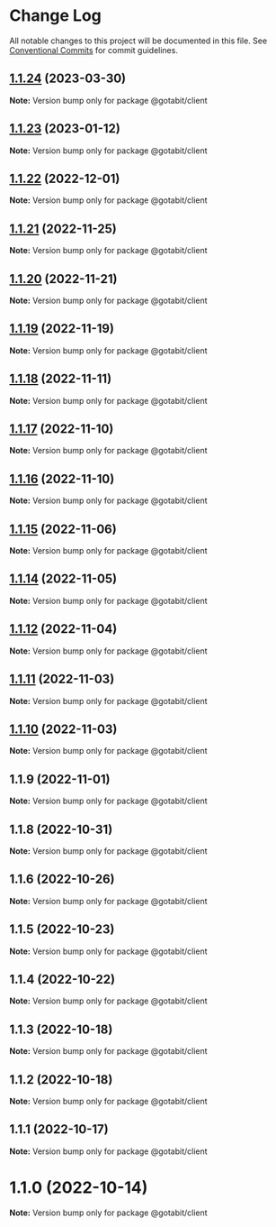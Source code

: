 # Change Log

All notable changes to this project will be documented in this file.
See [Conventional Commits](https://conventionalcommits.org) for commit guidelines.

## [1.1.24](https://github.com/gotabit/sdk-ts/compare/@gotabit/client@1.1.23...@gotabit/client@1.1.24) (2023-03-30)

**Note:** Version bump only for package @gotabit/client

## [1.1.23](https://github.com/gotabit/sdk-ts/compare/@gotabit/client@1.1.22...@gotabit/client@1.1.23) (2023-01-12)

**Note:** Version bump only for package @gotabit/client

## [1.1.22](https://github.com/gotabit/sdk-ts/compare/@gotabit/client@1.1.21...@gotabit/client@1.1.22) (2022-12-01)

**Note:** Version bump only for package @gotabit/client

## [1.1.21](https://github.com/gotabit/sdk-ts/compare/@gotabit/client@1.1.20...@gotabit/client@1.1.21) (2022-11-25)

**Note:** Version bump only for package @gotabit/client

## [1.1.20](https://github.com/gotabit/sdk-ts/compare/@gotabit/client@1.1.19...@gotabit/client@1.1.20) (2022-11-21)

**Note:** Version bump only for package @gotabit/client

## [1.1.19](https://github.com/gotabit/sdk-ts/compare/@gotabit/client@1.1.18...@gotabit/client@1.1.19) (2022-11-19)

**Note:** Version bump only for package @gotabit/client

## [1.1.18](https://github.com/gotabit/sdk-ts/compare/@gotabit/client@1.1.17...@gotabit/client@1.1.18) (2022-11-11)

**Note:** Version bump only for package @gotabit/client

## [1.1.17](https://github.com/gotabit/sdk-ts/compare/@gotabit/client@1.1.16...@gotabit/client@1.1.17) (2022-11-10)

**Note:** Version bump only for package @gotabit/client

## [1.1.16](https://github.com/gotabit/sdk-ts/compare/@gotabit/client@1.1.15...@gotabit/client@1.1.16) (2022-11-10)

**Note:** Version bump only for package @gotabit/client

## [1.1.15](https://github.com/gotabit/sdk-ts/compare/@gotabit/client@1.1.14...@gotabit/client@1.1.15) (2022-11-06)

**Note:** Version bump only for package @gotabit/client

## [1.1.14](https://github.com/gotabit/sdk-ts/compare/@gotabit/client@1.1.12...@gotabit/client@1.1.14) (2022-11-05)

**Note:** Version bump only for package @gotabit/client

## [1.1.12](https://github.com/gotabit/sdk-ts/compare/@gotabit/client@1.1.11...@gotabit/client@1.1.12) (2022-11-04)

**Note:** Version bump only for package @gotabit/client

## [1.1.11](https://github.com/gotabit/sdk-ts/compare/@gotabit/client@1.1.10...@gotabit/client@1.1.11) (2022-11-03)

**Note:** Version bump only for package @gotabit/client

## [1.1.10](https://github.com/gotabit/sdk-ts/compare/@gotabit/client@1.1.9...@gotabit/client@1.1.10) (2022-11-03)

**Note:** Version bump only for package @gotabit/client

## 1.1.9 (2022-11-01)

**Note:** Version bump only for package @gotabit/client

## 1.1.8 (2022-10-31)

**Note:** Version bump only for package @gotabit/client

## 1.1.6 (2022-10-26)

**Note:** Version bump only for package @gotabit/client

## 1.1.5 (2022-10-23)

**Note:** Version bump only for package @gotabit/client

## 1.1.4 (2022-10-22)

**Note:** Version bump only for package @gotabit/client

## 1.1.3 (2022-10-18)

**Note:** Version bump only for package @gotabit/client

## 1.1.2 (2022-10-18)

**Note:** Version bump only for package @gotabit/client

## 1.1.1 (2022-10-17)

**Note:** Version bump only for package @gotabit/client

# 1.1.0 (2022-10-14)

**Note:** Version bump only for package @gotabit/client
